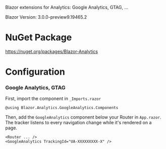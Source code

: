 Blazor extensions for Analytics: Google Analytics, GTAG, ...

Blazor Version: 3.0.0-preview9.19465.2

# NuGet Package
https://nuget.org/packages/Blazor-Analytics

# Configuration

### Google Analytics, GTAG

First, import the component in `_Imports.razor`

```
@using Blazor.Analytics.GoogleAnalytics.Components
```

Then, add the `GoogleAnalytics` component below your Router in `App.razor`.<br/>
The tracker listens to every navigation change while it's rendered on a page.

```
<Router ... />
<GoogleAnalytics TrackingId="UA-XXXXXXXXX-X" />
```
